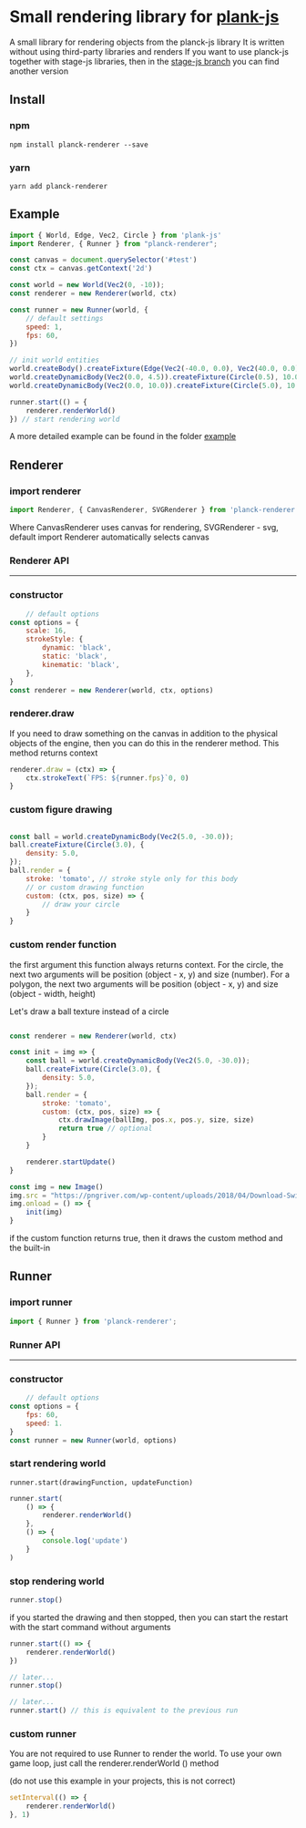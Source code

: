 # Small rendering library for [plank-js](https://github.com/shakiba/planck.js "plank-js")

A small library for rendering objects from the planck-js library
It is written without using third-party libraries and renders
If you want to use planck-js together with stage-js libraries, then in the [stage-js branch](https://github.com/RealPeha/planck-renderer/tree/stage-js "stage-js branch") you can find another version

## Install

### npm
```
npm install planck-renderer --save
```

### yarn
```
yarn add planck-renderer
```

## Example


```javascript
import { World, Edge, Vec2, Circle } from 'plank-js'
import Renderer, { Runner } from "planck-renderer";

const canvas = document.querySelector('#test')
const ctx = canvas.getContext('2d')

const world = new World(Vec2(0, -10));
const renderer = new Renderer(world, ctx)

const runner = new Runner(world, {
	// default settings
	speed: 1,
	fps: 60,
})

// init world entities
world.createBody().createFixture(Edge(Vec2(-40.0, 0.0), Vec2(40.0, 0.0)));
world.createDynamicBody(Vec2(0.0, 4.5)).createFixture(Circle(0.5), 10.0);
world.createDynamicBody(Vec2(0.0, 10.0)).createFixture(Circle(5.0), 10.0);

runner.start(() = {
	renderer.renderWorld()
}) // start rendering world
```

A more detailed example can be found in the folder [example](https://github.com/RealPeha/planck-renderer/tree/master/example "example")

## Renderer

### import renderer
```javascript
import Renderer, { CanvasRenderer, SVGRenderer } from 'planck-renderer';
```
Where CanvasRenderer uses canvas for rendering, SVGRenderer - svg, default import Renderer automatically selects canvas

### Renderer API

------------

### constructor 
```javascript
	// default options
const options = {
	scale: 16,
	strokeStyle: {
    	dynamic: 'black',
    	static: 'black',
    	kinematic: 'black',
    },
}
const renderer = new Renderer(world, ctx, options)
```

### renderer.draw

If you need to draw something on the canvas in addition to the physical objects of the engine, then you can do this in the renderer method.
This method returns context

```javascript
renderer.draw = (ctx) => {
	ctx.strokeText(`FPS: ${runner.fps}`0, 0)
}
```

### custom figure drawing

```javascript

const ball = world.createDynamicBody(Vec2(5.0, -30.0));
ball.createFixture(Circle(3.0), {
	density: 5.0,
});
ball.render = {
	stroke: 'tomato', // stroke style only for this body
	// or custom drawing function
	custom: (ctx, pos, size) => {
		// draw your circle
	}
}
```

### custom render function

the first argument this function always returns context. For the circle, the next two arguments will be position (object - x, y) and size (number). For a polygon, the next two arguments will be position (object - x, y) and size (object - width, height)

Let's draw a ball texture instead of a circle

```javascript

const renderer = new Renderer(world, ctx)

const init = img => {
	const ball = world.createDynamicBody(Vec2(5.0, -30.0));
	ball.createFixture(Circle(3.0), {
		density: 5.0,
	});
	ball.render = {
		stroke: 'tomato',
		custom: (ctx, pos, size) => {
			ctx.drawImage(ballImg, pos.x, pos.y, size, size)
			return true // optional
		}
	}

	renderer.startUpdate()
}

const img = new Image()
img.src = "https://pngriver.com/wp-content/uploads/2018/04/Download-Swimming-Pool-Ball-PNG-File.png"
img.onload = () => {
	init(img)
}
```

if the custom function returns true, then it draws the custom method and the built-in

## Runner

### import runner
```javascript
import { Runner } from 'planck-renderer';
```

### Runner API

------------

### constructor 
```javascript
	// default options
const options = {
	fps: 60,
	speed: 1.
}
const runner = new Runner(world, options)
```

### start rendering world
`runner.start(drawingFunction, updateFunction)`

```javascript
runner.start(
	() => {
		renderer.renderWorld()
	},
	() => {
		console.log('update')
	}
)
```

### stop rendering world
```javascript
runner.stop()
```

if you started the drawing and then stopped, then you can start the restart with the start command without arguments

```javascript
runner.start(() => {
	renderer.renderWorld()
})

// later...
runner.stop()

// later...
runner.start() // this is equivalent to the previous run
```

### custom runner

You are not required to use Runner to render the world. To use your own game loop, just call the renderer.renderWorld () method

(do not use this example in your projects, this is not correct)
```javascript
setInterval(() => {
	renderer.renderWorld()
}, 1)
```